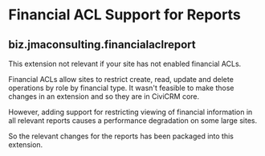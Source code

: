 # Financial ACL Support for Reports

## biz.jmaconsulting.financialaclreport

This extension not relevant if your site has not enabled financial ACLs.

Financial ACLs allow sites to restrict create, read, update and delete operations by role by financial type. It wasn't feasible to make those changes in an extension and so they are in CiviCRM core. 

However, adding support for restricting viewing of financial information in all relevant reports causes a performance degradation on some large sites. 

So the relevant changes for the reports has been packaged into this extension.

